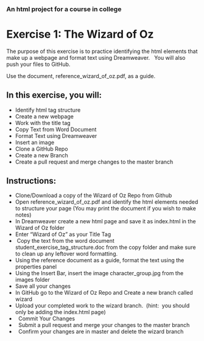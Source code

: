 <h3>An html project for a course in college</h1>
<h1>Exercise 1: The Wizard of Oz </h1>
<p>The purpose of this exercise is to practice identifying the html elements that make up a webpage and format text using Dreamweaver.   You will also push your files to GitHub.</p>
<p>Use the document, reference_wizard_of_oz.pdf, as a guide. </p>
<h2>In this exercise, you will: </h2>
<ul>
<li>Identify html tag structure</li>
<li>Create a new webpage </li>
<li>Work with the title tag </li>
<li>Copy Text from Word Document </li>
<li>Format Text using Dreamweaver </li>
<li>Insert an image </li>
<li>Clone a GitHub Repo</li>
<li>Create a new Branch</li>
<li>Create a pull request and merge changes to the master branch</li>
</ul>
<h2>Instructions: </h2>
<ul>
<li>Clone/Download a copy of the Wizard of Oz Repo from Github<br>
</li>
<li>Open reference_wizard_of_oz.pdf and identify the html elements needed to structure your page (You may print the document if you wish to make notes) </li>
<li>In Dreamweaver create a new html page and save it as index.html in the Wizard of Oz folder </li>
<li>Enter &ldquo;Wizard of Oz&rdquo; as your Title Tag <br>
</li>
<li> Copy the text from the word document student_exercise_tag_structure.doc from the copy folder and make sure to clean up any leftover word formatting. <br>
</li>
<li>Using the reference document as a guide, format the text using the properties panel </li>
<li>Using the Insert Bar, insert the image character_group.jpg from the images folder </li>
<li>Save all your changes </li>
<li>In GitHub go to the Wizard of Oz Repo and Create a new branch called wizard </li>
<li>Upload your completed work to the wizard branch.  (hint:  you should only be adding the index.html page)</li>
<li>  Commit Your Changes </li>
<li>  Submit a pull request and merge your changes to the master branch </li>
<li>  Confirm your changes are in master and delete the wizard branch</li>
</ul>
